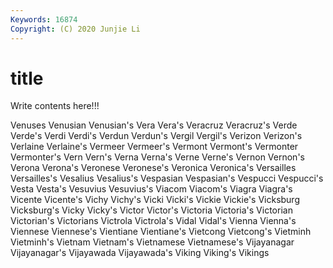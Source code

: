 ```yaml
---
Keywords: 16874
Copyright: (C) 2020 Junjie Li
---
```


# title

Write contents here!!!
 
Venuses 
Venusian 
Venusian's 
Vera 
Vera's 
Veracruz 
Veracruz's 
Verde 
Verde's
Verdi 
Verdi's 
Verdun 
Verdun's 
Vergil 
Vergil's 
Verizon 
Verizon's 
Verlaine 
Verlaine's
Vermeer 
Vermeer's 
Vermont 
Vermont's 
Vermonter 
Vermonter's 
Vern 
Vern's 
Verna 
Verna's
Verne 
Verne's 
Vernon 
Vernon's 
Verona 
Verona's 
Veronese 
Veronese's 
Veronica 
Veronica's
Versailles 
Versailles's 
Vesalius 
Vesalius's 
Vespasian 
Vespasian's 
Vespucci 
Vespucci's 
Vesta 
Vesta's
Vesuvius 
Vesuvius's 
Viacom 
Viacom's 
Viagra 
Viagra's 
Vicente 
Vicente's 
Vichy 
Vichy's
Vicki 
Vicki's 
Vickie 
Vickie's 
Vicksburg 
Vicksburg's 
Vicky 
Vicky's 
Victor 
Victor's
Victoria 
Victoria's 
Victorian 
Victorian's 
Victorians 
Victrola 
Victrola's 
Vidal 
Vidal's 
Vienna
Vienna's 
Viennese 
Viennese's 
Vientiane 
Vientiane's 
Vietcong 
Vietcong's 
Vietminh 
Vietminh's 
Vietnam
Vietnam's 
Vietnamese 
Vietnamese's 
Vijayanagar 
Vijayanagar's 
Vijayawada 
Vijayawada's 
Viking 
Viking's 
Vikings
